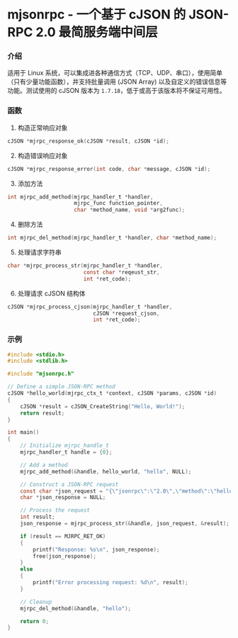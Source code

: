 # mjsonrpc - 一个基于 cJSON 的 JSON-RPC 2.0 最简服务端中间层

### 介绍

适用于 Linux 系统，可以集成进各种通信方式（TCP、UDP、串口），使用简单（只有少量功能函数），并支持批量调用 (JSON Array) 以及自定义的错误信息等功能。测试使用的 cJSON 版本为 `1.7.18`，低于或高于该版本将不保证可用性。

### 函数

1. 构造正常响应对象

```c
cJSON *mjrpc_response_ok(cJSON *result, cJSON *id);
```

2. 构造错误响应对象

```c
cJSON *mjrpc_response_error(int code, char *message, cJSON *id);
```

3. 添加方法

```c
int mjrpc_add_method(mjrpc_handler_t *handler,
                     mjrpc_func function_pointer,
                     char *method_name, void *arg2func);
```

4. 删除方法

```c
int mjrpc_del_method(mjrpc_handler_t *handler, char *method_name);
```

5. 处理请求字符串

```c
char *mjrpc_process_str(mjrpc_handler_t *handler,
                        const char *reqeust_str,
                        int *ret_code);
```

6. 处理请求 cJSON 结构体

```c
cJSON *mjrpc_process_cjson(mjrpc_handler_t *handler,
                           cJSON *request_cjson,
                           int *ret_code);
```

### 示例

```c
#include <stdio.h>
#include <stdlib.h>

#include "mjsonrpc.h"

// Define a simple JSON-RPC method
cJSON *hello_world(mjrpc_ctx_t *context, cJSON *params, cJSON *id)
{
    cJSON *result = cJSON_CreateString("Hello, World!");
    return result;
}

int main()
{
    // Initialize mjrpc_handle_t
    mjrpc_handler_t handle = {0};

    // Add a method
    mjrpc_add_method(&handle, hello_world, "hello", NULL);

    // Construct a JSON-RPC request
    const char *json_request = "{\"jsonrpc\":\"2.0\",\"method\":\"hello\",\"id\":1}";
    char *json_response = NULL;

    // Process the request
    int result;
    json_response = mjrpc_process_str(&handle, json_request, &result);

    if (result == MJRPC_RET_OK)
    {
        printf("Response: %s\n", json_response);
        free(json_response);
    }
    else
    {
        printf("Error processing request: %d\n", result);
    }

    // Cleanup
    mjrpc_del_method(&handle, "hello");

    return 0;
}
```


